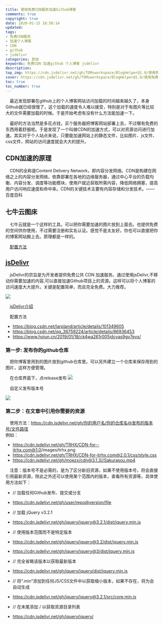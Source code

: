 ```yaml
---
title: 使用免费CDN服务加速Github博客
comments: true
copyright: true
date: 2020-01-15 18:58:14
updated:
tags: 
- 免费CDN服务
- 加速个人博客
- CDN
- github 
- jsdelivr
categories: 其他
keywords: 免费CDN 加速github 个人博客 jsdelivr
description: 
top_img: https://cdn.jsdelivr.net/gh/TOMsworkspace/BlogHelper@1.0/使用免费CDN服务加速Github博客/figure1.jpg
cover: https://cdn.jsdelivr.net/gh/TOMsworkspace/BlogHelper@1.0/使用免费CDN服务加速Github博客/figure1.jpg
toc: true
toc_number: true
---
```


&emsp;最近发现部署在github上的个人博客网站访问加载的时间越来越久了，本身Github就已经很慢了，这个加载的速度令人难以接受，特别是对于有图片等比较大的文件需要加载的时候。于是开始考虑有没有什么方法能加速一下。

&emsp;最好的方法当然是多花点钱，买个服务器把博客网站部署上去，不过哪有免费的东西用着舒服呢。于是发现了一个叫做CDN的加速方式，可以对资源访问进行加速。其实对于个人站点来说，只要能加速网站上的静态文件，比如图片、js文件、css文件，网站的访问速度就会大大的提升。

## CDN加速的原理

&emsp;CDN的全称是Content Delivery Network，即内容分发网络。CDN是构建在网络之上的内容分发网络，依靠部署在各地的边缘服务器，通过中心平台的负载均衡、内容分发、调度等功能模块，使用户就近获取所需内容，降低网络拥塞，提高用户访问响应速度和命中率。CDN的关键技术主要有内容存储和分发技术。——百度百科

## **七牛云图床**

&emsp;七牛云就是一个这样的工具。可以把你需要加速的图片放到上面去。也提供免费的空间供你使用，不过需要注册和实名认证。感觉不是太友好。你也可以直接把你的博客网站搬上去。原理都是一样的。

&emsp;[配置方法](https://blog.csdn.net/liyifan687/article/details/90312977)

## [jsDelivr](https://www.jsdelivr.com/)

&emsp;jsDelivr的宗旨是为开发者提供免费公共 CDN 加速服务。通过使用jsDelivr,不移动你需要加速的内容,可以直接加速Github项目上的资源。这样可以将个人博客的访问速度大大提升。关键是配置简单，而且完全免费。大力推荐。

![](https://cdn.jsdelivr.net/gh/TOMsworkspace/BlogHelper@1.0/使用免费CDN服务加速Github博客/figure1.jpg)

&emsp;[jsDelivr介绍](https://blog.csdn.net/larpland/article/details/101349605)

&emsp;配置方法

- <https://blog.csdn.net/larpland/article/details/101349605>
- <https://blog.csdn.net/qq_36759224/article/details/86936453>
- <https://www.hojun.cn/2019/01/18/ck4wa261r005jdcvas9gv7evx/>

### 第一步: 发布你的github仓库

&emsp;把你博客里用到的图片放到github仓库里。可以另外建立一个仓库来保存用到的图片，这样方便管理。

&emsp;在仓库界面下，点release发布
![](https://cdn.jsdelivr.net/gh/TOMsworkspace/BlogHelper@1.0/使用免费CDN服务加速Github博客/figure2.jpg)

&emsp;自定义发布版本号

![](https://cdn.jsdelivr.net/gh/TOMsworkspace/BlogHelper@1.0/使用免费CDN服务加速Github博客/figure3.jpg)

### 第二步：在文章中引用你需要的资源

&emsp;使用方法：https://cdn.jsdelivr.net/gh/你的用户名/你的仓库名@发布的版本号/文件路径	
例如：

- https://cdn.jsdelivr.net/gh/TRHX/CDN-for-- itrhx.com@1.0/images/trhx.png
- https://cdn.jsdelivr.net/gh/TRHX/CDN-for-itrhx.com@2.0.1/css/style.css
- https://cdn.jsdelivr.net/gh/moezx/cdn@3.1.3//Sakurasou.mp4

&emsp;注意：版本号不是必需的，是为了区分新旧资源，如果不使用版本号，将会直接引用最新资源，除此之外还可以使用某个范围内的版本，查看所有资源等，具体使用方法如下：	

- // 加载任何Github发布、提交或分支
- https://cdn.jsdelivr.net/gh/user/repo@version/file

- // 加载 jQuery v3.2.1
- https://cdn.jsdelivr.net/gh/jquery/jquery@3.2.1/dist/jquery.min.js

- // 使用版本范围而不是特定版本
- https://cdn.jsdelivr.net/gh/jquery/jquery@3.2/dist/jquery.min.js
- https://cdn.jsdelivr.net/gh/jquery/jquery@3/dist/jquery.min.js

- // 完全省略该版本以获取最新版本
- https://cdn.jsdelivr.net/gh/jquery/jquery/dist/jquery.min.js

- // 将“.min”添加到任何JS/CSS文件中以获取缩小版本，如果不存在，将为会自动生成
- https://cdn.jsdelivr.net/gh/jquery/jquery@3.2.1/src/core.min.js

- // 在末尾添加 / 以获取资源目录列表
- https://cdn.jsdelivr.net/gh/jquery/jquery/

